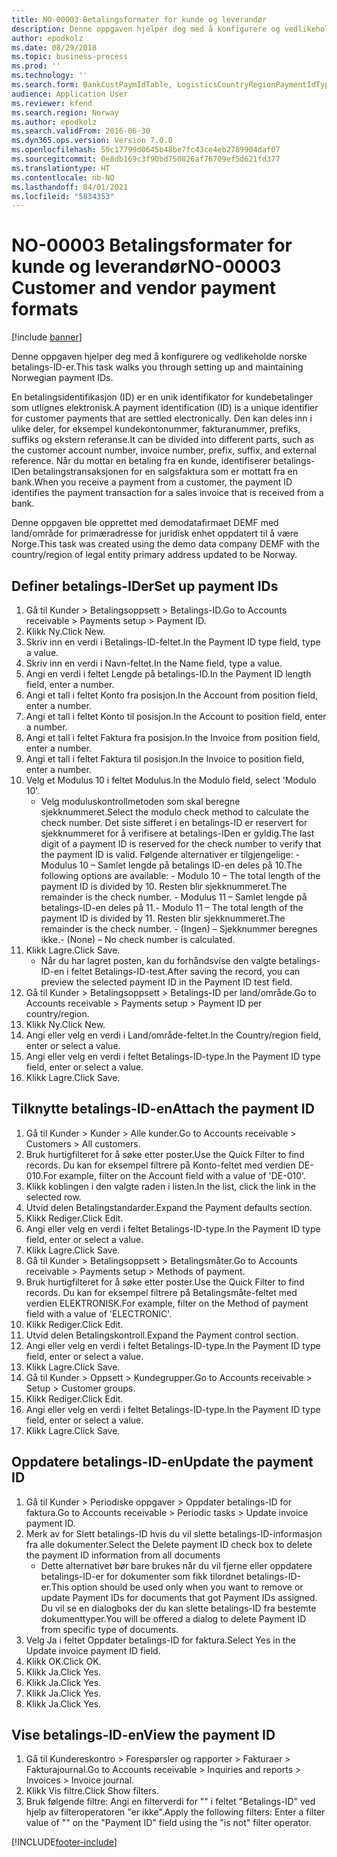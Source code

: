 ```yaml
---
title: NO-00003 Betalingsformater for kunde og leverandør
description: Denne oppgaven hjelper deg med å konfigurere og vedlikeholde norske betalings-ID-er.
author: epodkolz
ms.date: 08/29/2018
ms.topic: business-process
ms.prod: ''
ms.technology: ''
ms.search.form: BankCustPaymIdTable, LogisticsCountryRegionPaymentIdType_NO, CustTable, CustPaymMode, CustGroup,  CustInvoiceJournal
audience: Application User
ms.reviewer: kfend
ms.search.region: Norway
ms.author: epodkolz
ms.search.validFrom: 2016-06-30
ms.dyn365.ops.version: Version 7.0.0
ms.openlocfilehash: 59c17799d0645b48be7fc43ce4eb2789904daf07
ms.sourcegitcommit: 0e8db169c3f90bd750826af76709ef5d621fd377
ms.translationtype: HT
ms.contentlocale: nb-NO
ms.lasthandoff: 04/01/2021
ms.locfileid: "5834353"
---
```

# <a name="no-00003-customer-and-vendor-payment-formats"></a><span data-ttu-id="fee4d-103">NO-00003 Betalingsformater for kunde og leverandør</span><span class="sxs-lookup"><span data-stu-id="fee4d-103">NO-00003 Customer and vendor payment formats</span></span>

[!include [banner](../../includes/banner.md)]

<span data-ttu-id="fee4d-104">Denne oppgaven hjelper deg med å konfigurere og vedlikeholde norske betalings-ID-er.</span><span class="sxs-lookup"><span data-stu-id="fee4d-104">This task walks you through setting up and maintaining Norwegian payment IDs.</span></span> 



<span data-ttu-id="fee4d-105">En betalingsidentifikasjon (ID) er en unik identifikator for kundebetalinger som utlignes elektronisk.</span><span class="sxs-lookup"><span data-stu-id="fee4d-105">A payment identification (ID) is a unique identifier for customer payments that are settled electronically.</span></span> <span data-ttu-id="fee4d-106">Den kan deles inn i ulike deler, for eksempel kundekontonummer, fakturanummer, prefiks, suffiks og ekstern referanse.</span><span class="sxs-lookup"><span data-stu-id="fee4d-106">It can be divided into different parts, such as the customer account number, invoice number, prefix, suffix, and external reference.</span></span> <span data-ttu-id="fee4d-107">Når du mottar en betaling fra en kunde, identifiserer betalings-IDen betalingstransaksjonen for en salgsfaktura som er mottatt fra en bank.</span><span class="sxs-lookup"><span data-stu-id="fee4d-107">When you receive a payment from a customer, the payment ID identifies the payment transaction for a sales invoice that is received from a bank.</span></span>



<span data-ttu-id="fee4d-108">Denne oppgaven ble opprettet med demodatafirmaet DEMF med land/område for primæradresse for juridisk enhet oppdatert til å være Norge.</span><span class="sxs-lookup"><span data-stu-id="fee4d-108">This task was created using the demo data company DEMF with the country/region of legal entity primary address updated to be Norway.</span></span>


## <a name="set-up-payment-ids"></a><span data-ttu-id="fee4d-109">Definer betalings-IDer</span><span class="sxs-lookup"><span data-stu-id="fee4d-109">Set up payment IDs</span></span>
1. <span data-ttu-id="fee4d-110">Gå til Kunder > Betalingsoppsett > Betalings-ID.</span><span class="sxs-lookup"><span data-stu-id="fee4d-110">Go to Accounts receivable > Payments setup > Payment ID.</span></span>
2. <span data-ttu-id="fee4d-111">Klikk Ny.</span><span class="sxs-lookup"><span data-stu-id="fee4d-111">Click New.</span></span>
3. <span data-ttu-id="fee4d-112">Skriv inn en verdi i Betalings-ID-feltet.</span><span class="sxs-lookup"><span data-stu-id="fee4d-112">In the Payment ID type field, type a value.</span></span>
4. <span data-ttu-id="fee4d-113">Skriv inn en verdi i Navn-feltet.</span><span class="sxs-lookup"><span data-stu-id="fee4d-113">In the Name field, type a value.</span></span>
5. <span data-ttu-id="fee4d-114">Angi en verdi i feltet Lengde på betalings-ID.</span><span class="sxs-lookup"><span data-stu-id="fee4d-114">In the Payment ID length field, enter a number.</span></span>
6. <span data-ttu-id="fee4d-115">Angi et tall i feltet Konto fra posisjon.</span><span class="sxs-lookup"><span data-stu-id="fee4d-115">In the Account from position field, enter a number.</span></span>
7. <span data-ttu-id="fee4d-116">Angi et tall i feltet Konto til posisjon.</span><span class="sxs-lookup"><span data-stu-id="fee4d-116">In the Account to position field, enter a number.</span></span>
8. <span data-ttu-id="fee4d-117">Angi et tall i feltet Faktura fra posisjon.</span><span class="sxs-lookup"><span data-stu-id="fee4d-117">In the Invoice from position field, enter a number.</span></span>
9. <span data-ttu-id="fee4d-118">Angi et tall i feltet Faktura til posisjon.</span><span class="sxs-lookup"><span data-stu-id="fee4d-118">In the Invoice to position field, enter a number.</span></span>
10. <span data-ttu-id="fee4d-119">Velg et Modulus 10 i feltet Modulus.</span><span class="sxs-lookup"><span data-stu-id="fee4d-119">In the Modulo field, select 'Modulo 10'.</span></span>
    * <span data-ttu-id="fee4d-120">Velg moduluskontrollmetoden som skal beregne sjekknummeret.</span><span class="sxs-lookup"><span data-stu-id="fee4d-120">Select the modulo check method to calculate the check number.</span></span> <span data-ttu-id="fee4d-121">Det siste sifferet i en betalings-ID er reservert for sjekknummeret for å verifisere at betalings-IDen er gyldig.</span><span class="sxs-lookup"><span data-stu-id="fee4d-121">The last digit of a payment ID is reserved for the check number to verify that the payment ID is valid.</span></span> <span data-ttu-id="fee4d-122">Følgende alternativer er tilgjengelige: - Modulus 10 – Samlet lengde på betalings ID-en deles på 10.</span><span class="sxs-lookup"><span data-stu-id="fee4d-122">The following options are available:     - Modulo 10 – The total length of the payment ID is divided by 10.</span></span> <span data-ttu-id="fee4d-123">Resten blir sjekknummeret.</span><span class="sxs-lookup"><span data-stu-id="fee4d-123">The remainder is the check number.</span></span>   <span data-ttu-id="fee4d-124">- Modulus 11 – Samlet lengde på betalings-ID-en deles på 11.</span><span class="sxs-lookup"><span data-stu-id="fee4d-124">- Modulo 11 – The total length of the payment ID is divided by 11.</span></span> <span data-ttu-id="fee4d-125">Resten blir sjekknummeret.</span><span class="sxs-lookup"><span data-stu-id="fee4d-125">The remainder is the check number.</span></span>   <span data-ttu-id="fee4d-126">- (Ingen) – Sjekknummer beregnes ikke.</span><span class="sxs-lookup"><span data-stu-id="fee4d-126">- (None) – No check number is calculated.</span></span>  
11. <span data-ttu-id="fee4d-127">Klikk Lagre.</span><span class="sxs-lookup"><span data-stu-id="fee4d-127">Click Save.</span></span>
    * <span data-ttu-id="fee4d-128">Når du har lagret posten, kan du forhåndsvise den valgte betalings-ID-en i feltet Betalings-ID-test.</span><span class="sxs-lookup"><span data-stu-id="fee4d-128">After saving the record, you can preview the selected payment ID in the Payment ID test field.</span></span>  
12. <span data-ttu-id="fee4d-129">Gå til Kunder > Betalingsoppsett > Betalings-ID per land/område.</span><span class="sxs-lookup"><span data-stu-id="fee4d-129">Go to Accounts receivable > Payments setup > Payment ID per country/region.</span></span>
13. <span data-ttu-id="fee4d-130">Klikk Ny.</span><span class="sxs-lookup"><span data-stu-id="fee4d-130">Click New.</span></span>
14. <span data-ttu-id="fee4d-131">Angi eller velg en verdi i Land/område-feltet.</span><span class="sxs-lookup"><span data-stu-id="fee4d-131">In the Country/region field, enter or select a value.</span></span>
15. <span data-ttu-id="fee4d-132">Angi eller velg en verdi i feltet Betalings-ID-type.</span><span class="sxs-lookup"><span data-stu-id="fee4d-132">In the Payment ID type field, enter or select a value.</span></span>
16. <span data-ttu-id="fee4d-133">Klikk Lagre.</span><span class="sxs-lookup"><span data-stu-id="fee4d-133">Click Save.</span></span>

## <a name="attach-the-payment-id"></a><span data-ttu-id="fee4d-134">Tilknytte betalings-ID-en</span><span class="sxs-lookup"><span data-stu-id="fee4d-134">Attach the payment ID</span></span>
1. <span data-ttu-id="fee4d-135">Gå til Kunder > Kunder > Alle kunder.</span><span class="sxs-lookup"><span data-stu-id="fee4d-135">Go to Accounts receivable > Customers > All customers.</span></span>
2. <span data-ttu-id="fee4d-136">Bruk hurtigfilteret for å søke etter poster.</span><span class="sxs-lookup"><span data-stu-id="fee4d-136">Use the Quick Filter to find records.</span></span> <span data-ttu-id="fee4d-137">Du kan for eksempel filtrere på Konto-feltet med verdien DE-010.</span><span class="sxs-lookup"><span data-stu-id="fee4d-137">For example, filter on the Account field with a value of 'DE-010'.</span></span>
3. <span data-ttu-id="fee4d-138">Klikk koblingen i den valgte raden i listen.</span><span class="sxs-lookup"><span data-stu-id="fee4d-138">In the list, click the link in the selected row.</span></span>
4. <span data-ttu-id="fee4d-139">Utvid delen Betalingstandarder.</span><span class="sxs-lookup"><span data-stu-id="fee4d-139">Expand the Payment defaults section.</span></span>
5. <span data-ttu-id="fee4d-140">Klikk Rediger.</span><span class="sxs-lookup"><span data-stu-id="fee4d-140">Click Edit.</span></span>
6. <span data-ttu-id="fee4d-141">Angi eller velg en verdi i feltet Betalings-ID-type.</span><span class="sxs-lookup"><span data-stu-id="fee4d-141">In the Payment ID type field, enter or select a value.</span></span>
7. <span data-ttu-id="fee4d-142">Klikk Lagre.</span><span class="sxs-lookup"><span data-stu-id="fee4d-142">Click Save.</span></span>
8. <span data-ttu-id="fee4d-143">Gå til Kunder > Betalingsoppsett > Betalingsmåter.</span><span class="sxs-lookup"><span data-stu-id="fee4d-143">Go to Accounts receivable > Payments setup > Methods of payment.</span></span>
9. <span data-ttu-id="fee4d-144">Bruk hurtigfilteret for å søke etter poster.</span><span class="sxs-lookup"><span data-stu-id="fee4d-144">Use the Quick Filter to find records.</span></span> <span data-ttu-id="fee4d-145">Du kan for eksempel filtrere på Betalingsmåte-feltet med verdien ELEKTRONISK.</span><span class="sxs-lookup"><span data-stu-id="fee4d-145">For example, filter on the Method of payment field with a value of 'ELECTRONIC'.</span></span>
10. <span data-ttu-id="fee4d-146">Klikk Rediger.</span><span class="sxs-lookup"><span data-stu-id="fee4d-146">Click Edit.</span></span>
11. <span data-ttu-id="fee4d-147">Utvid delen Betalingskontroll.</span><span class="sxs-lookup"><span data-stu-id="fee4d-147">Expand the Payment control section.</span></span>
12. <span data-ttu-id="fee4d-148">Angi eller velg en verdi i feltet Betalings-ID-type.</span><span class="sxs-lookup"><span data-stu-id="fee4d-148">In the Payment ID type field, enter or select a value.</span></span>
13. <span data-ttu-id="fee4d-149">Klikk Lagre.</span><span class="sxs-lookup"><span data-stu-id="fee4d-149">Click Save.</span></span>
14. <span data-ttu-id="fee4d-150">Gå til Kunder > Oppsett > Kundegrupper.</span><span class="sxs-lookup"><span data-stu-id="fee4d-150">Go to Accounts receivable > Setup > Customer groups.</span></span>
15. <span data-ttu-id="fee4d-151">Klikk Rediger.</span><span class="sxs-lookup"><span data-stu-id="fee4d-151">Click Edit.</span></span>
16. <span data-ttu-id="fee4d-152">Angi eller velg en verdi i feltet Betalings-ID-type.</span><span class="sxs-lookup"><span data-stu-id="fee4d-152">In the Payment ID type field, enter or select a value.</span></span>
17. <span data-ttu-id="fee4d-153">Klikk Lagre.</span><span class="sxs-lookup"><span data-stu-id="fee4d-153">Click Save.</span></span>

## <a name="update-the-payment-id"></a><span data-ttu-id="fee4d-154">Oppdatere betalings-ID-en</span><span class="sxs-lookup"><span data-stu-id="fee4d-154">Update the payment ID</span></span>
1. <span data-ttu-id="fee4d-155">Gå til Kunder > Periodiske oppgaver > Oppdater betalings-ID for faktura.</span><span class="sxs-lookup"><span data-stu-id="fee4d-155">Go to Accounts receivable > Periodic tasks > Update invoice payment ID.</span></span>
2. <span data-ttu-id="fee4d-156">Merk av for Slett betalings-ID hvis du vil slette betalings-ID-informasjon fra alle dokumenter.</span><span class="sxs-lookup"><span data-stu-id="fee4d-156">Select the Delete payment ID check box to delete the payment ID information from all documents</span></span>
    * <span data-ttu-id="fee4d-157">Dette alternativet bør bare brukes når du vil fjerne eller oppdatere betalings-ID-er for dokumenter som fikk tilordnet betalings-ID-er.</span><span class="sxs-lookup"><span data-stu-id="fee4d-157">This option should be used only when you want to remove or update Payment IDs for documents that got Payment IDs assigned.</span></span> <span data-ttu-id="fee4d-158">Du vil se en dialogboks der du kan slette betalings-ID fra bestemte dokumenttyper.</span><span class="sxs-lookup"><span data-stu-id="fee4d-158">You will be offered a dialog to delete Payment ID from specific type of documents.</span></span>  
3. <span data-ttu-id="fee4d-159">Velg Ja i feltet Oppdater betalings-ID for faktura.</span><span class="sxs-lookup"><span data-stu-id="fee4d-159">Select Yes in the Update invoice payment ID field.</span></span>
4. <span data-ttu-id="fee4d-160">Klikk OK.</span><span class="sxs-lookup"><span data-stu-id="fee4d-160">Click OK.</span></span>
5. <span data-ttu-id="fee4d-161">Klikk Ja.</span><span class="sxs-lookup"><span data-stu-id="fee4d-161">Click Yes.</span></span>
6. <span data-ttu-id="fee4d-162">Klikk Ja.</span><span class="sxs-lookup"><span data-stu-id="fee4d-162">Click Yes.</span></span>
7. <span data-ttu-id="fee4d-163">Klikk Ja.</span><span class="sxs-lookup"><span data-stu-id="fee4d-163">Click Yes.</span></span>
8. <span data-ttu-id="fee4d-164">Klikk Ja.</span><span class="sxs-lookup"><span data-stu-id="fee4d-164">Click Yes.</span></span>

## <a name="view-the-payment-id"></a><span data-ttu-id="fee4d-165">Vise betalings-ID-en</span><span class="sxs-lookup"><span data-stu-id="fee4d-165">View the payment ID</span></span>
1. <span data-ttu-id="fee4d-166">Gå til Kundereskontro > Forespørsler og rapporter > Fakturaer > Fakturajournal.</span><span class="sxs-lookup"><span data-stu-id="fee4d-166">Go to Accounts receivable > Inquiries and reports > Invoices > Invoice journal.</span></span>
2. <span data-ttu-id="fee4d-167">Klikk Vis filtre.</span><span class="sxs-lookup"><span data-stu-id="fee4d-167">Click Show filters.</span></span>
3. <span data-ttu-id="fee4d-168">Bruk følgende filtre: Angi en filterverdi for "" i feltet "Betalings-ID" ved hjelp av filteroperatoren "er ikke".</span><span class="sxs-lookup"><span data-stu-id="fee4d-168">Apply the following filters: Enter a filter value of "" on the "Payment ID" field using the "is not" filter operator.</span></span>



[!INCLUDE[footer-include](../../../includes/footer-banner.md)]